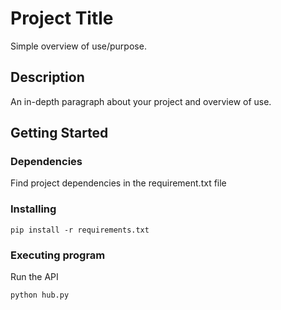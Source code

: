 # Project Title

Simple overview of use/purpose.

## Description

An in-depth paragraph about your project and overview of use.

## Getting Started

### Dependencies

Find project dependencies in the requirement.txt file

### Installing

`pip install -r requirements.txt`

### Executing program

Run the API

`python hub.py`

